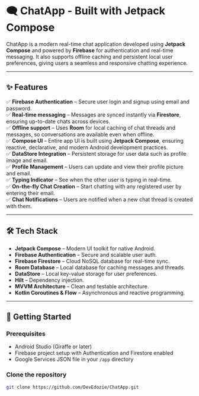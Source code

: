 # 🗨️ ChatApp - Built with Jetpack Compose

ChatApp is a modern real-time chat application developed using **Jetpack Compose** and powered by **Firebase** for authentication and real-time messaging. It also supports offline caching and persistent local user preferences, giving users a seamless and responsive chatting experience.

---

## ✨ Features

✅ **Firebase Authentication** – Secure user login and signup using email and password.  
✅ **Real-time messaging** – Messages are synced instantly via **Firestore**, ensuring up-to-date chats across devices.  
✅ **Offline support** – Uses **Room** for local caching of chat threads and messages, so conversations are available even when offline.  
✅ **Compose UI** – Entire app UI is built using **Jetpack Compose**, ensuring reactive, declarative, and modern Android development practices.  
✅ **DataStore Integration** – Persistent storage for user data such as profile image and email.  
✅ **Profile Management** – Users can update and view their profile picture and email.  
✅ **Typing Indicator** – See when the other user is typing in real-time.  
✅ **On-the-fly Chat Creation** – Start chatting with any registered user by entering their email.  
✅ **Chat Notifications** – Users are notified when a new chat thread is created with them.  

---

## 🛠️ Tech Stack

- **Jetpack Compose** – Modern UI toolkit for native Android.
- **Firebase Authentication** – Secure and scalable user auth.
- **Firebase Firestore** – Cloud NoSQL database for real-time sync.
- **Room Database** – Local database for caching messages and threads.
- **DataStore** – Local key-value storage for user preferences.
- **Hilt** – Dependency injection.
- **MVVM Architecture** – Clean and testable architecture.
- **Kotlin Coroutines & Flow** – Asynchronous and reactive programming.

---



## 🚀 Getting Started

### Prerequisites
- Android Studio (Giraffe or later)
- Firebase project setup with Authentication and Firestore enabled
- Google Services JSON file in your `/app` directory

### Clone the repository
```bash
git clone https://github.com/DevEdozie/ChatApp.git
